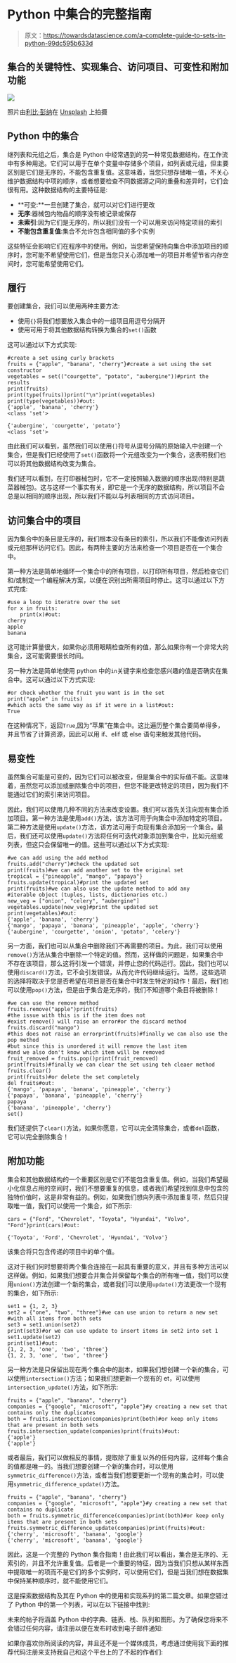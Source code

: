 # Python 中集合的完整指南

> 原文：<https://towardsdatascience.com/a-complete-guide-to-sets-in-python-99dc595b633d>

## 集合的关键特性、实现集合、访问项目、可变性和附加功能

![](img/b93726c48508cc0aa0536c69a22cd358.png)

照片由[利比·彭纳](https://unsplash.com/@libby_penner?utm_source=medium&utm_medium=referral)在 [Unsplash](https://unsplash.com?utm_source=medium&utm_medium=referral) 上拍摄

## Python 中的集合

继列表和元组之后，集合是 Python 中经常遇到的另一种常见数据结构，在工作流中有多种用途。它们可以用于在单个变量中存储多个项目，如列表或元组，但主要区别是它们是无序的，不能包含重复值。这意味着，当您只想存储唯一值，不关心维护数据结构中项的顺序，或者想要检查不同数据源之间的重叠和差异时，它们会很有用。这种数据结构的主要特征是:

*   **可变:**一旦创建了集合，就可以对它们进行更改
*   **无序**:器械包内物品的顺序没有被记录或保存
*   **未索引**:因为它们是无序的，所以我们没有一个可以用来访问特定项目的索引
*   **不能包含重复值**:集合不允许包含相同值的多个实例

这些特征会影响它们在程序中的使用。例如，当您希望保持向集合中添加项目的顺序时，您可能不希望使用它们，但是当您只关心添加唯一的项目并希望节省内存空间时，您可能希望使用它们。

## 履行

要创建集合，我们可以使用两种主要方法:

*   使用`{}`将我们想要放入集合中的一组项目用逗号分隔开
*   使用可用于将其他数据结构转换为集合的`set()`函数

这可以通过以下方式实现:

```
#create a set using curly brackets
fruits = {"apple", "banana", "cherry"}#create a set using the set constructor
vegetables = set(("courgette", "potato", "aubergine"))#print the results
print(fruits)
print(type(fruits))print("\n")print(vegetables)
print(type(vegetables))#out:
{'apple', 'banana', 'cherry'}
<class 'set'>

{'aubergine', 'courgette', 'potato'}
<class 'set'>
```

由此我们可以看到，虽然我们可以使用`{}`符号从逗号分隔的原始输入中创建一个集合，但是我们已经使用了`set()`函数将一个元组改变为一个集合，这表明我们也可以将其他数据结构改变为集合。

我们还可以看到，在打印器械包时，它不一定按照输入数据的顺序出现(特别是蔬菜器械包)。这与这样一个事实有关，即它是一个无序的数据结构，所以项目不会总是以相同的顺序出现，所以我们不能以与列表相同的方式访问项目。

## 访问集合中的项目

因为集合中的条目是无序的，我们根本没有条目的索引，所以我们不能像访问列表或元组那样访问它们。因此，有两种主要的方法来检查一个项目是否在一个集合中。

第一种方法是简单地循环一个集合中的所有项目，以打印所有项目，然后检查它们和/或制定一个编程解决方案，以便在识别出所需项目时停止。这可以通过以下方式完成:

```
#use a loop to iteratre over the set
for x in fruits:
    print(x)#out:
cherry
apple
banana
```

这可能计算量很大，如果你必须用眼睛检查所有的值，那么如果你有一个非常大的集合，这可能需要很长时间。

另一种方法是简单地使用 python 中的`in`关键字来检查您感兴趣的值是否确实在集合中。这可以通过以下方式实现:

```
#or check whether the fruit you want is in the set
print("apple" in fruits)
#which acts the same way as if it were in a list#out:
True
```

在这种情况下，返回`True`,因为“苹果”在集合中。这比遍历整个集合要简单得多，并且节省了计算资源，因此可以用 if、elif 或 else 语句来触发其他代码。

## 易变性

虽然集合可能是可变的，因为它们可以被改变，但是集合中的实际值不能。这意味着，虽然您可以添加或删除集合中的项目，但您不能更改特定的项目，因为我们不能通过它们的索引来访问项目。

因此，我们可以使用几种不同的方法来改变设置。我们可以首先关注向现有集合添加项目。第一种方法是使用`add()`方法，该方法可用于向集合中添加特定的项目。第二种方法是使用`update()`方法，该方法可用于向现有集合添加另一个集合。最后，我们还可以使用`update()`方法将任何可迭代对象添加到集合中，比如元组或列表，但这只会保留唯一的值。这些可以通过以下方式实现:

```
#we can add using the add method
fruits.add("cherry")#check the updated set
print(fruits)#we can add another set to the original set
tropical = {"pineapple", "mango", "papaya"}
fruits.update(tropical)#print the updated set
print(fruits)#we can also use the update method to add any 
#iterable object (tuples, lists, dictionaries etc.)
new_veg = ["onion", "celery", "aubergine"]
vegetables.update(new_veg)#print the updated set
print(vegetables)#out:
{'apple', 'banana', 'cherry'}
{'mango', 'papaya', 'banana', 'pineapple', 'apple', 'cherry'}
{'aubergine', 'courgette', 'onion', 'potato', 'celery'}
```

另一方面，我们也可以从集合中删除我们不再需要的项目。为此，我们可以使用`remove()`方法从集合中删除一个特定的值。然而，这样做的问题是，如果集合中不存在该项目，那么这将引发一个错误，并停止您的代码运行。因此，我们也可以使用`discard()`方法，它不会引发错误，从而允许代码继续运行。当然，这些选项的选择将取决于您是否希望在项目是否在集合中时发生特定的动作！最后，我们也可以使用`pop()`方法，但是由于集合是无序的，我们不知道哪个条目将被删除！

```
#we can use the remove method
fruits.remove("apple")print(fruits)
#the issue with this is if the item does not 
#exist remove() will raise an error#or the discard method
fruits.discard("mango")
#this does not raise an errorprint(fruits)#finally we can also use the pop method
#but since this is unordered it will remove the last item
#and we also don't know which item will be removed
fruit_removed = fruits.pop()print(fruit_removed)
print(fruits)#finally we can clear the set using teh cleaer method
fruits.clear()
print(fruits)#or delete the set completely
del fruits#out:
{'mango', 'papaya', 'banana', 'pineapple', 'cherry'}
{'papaya', 'banana', 'pineapple', 'cherry'}
papaya
{'banana', 'pineapple', 'cherry'}
set()
```

我们还提供了`clear()`方法，如果你愿意，它可以完全清除集合，或者`del`函数，它可以完全删除集合！

## 附加功能

集合和其他数据结构的一个重要区别是它们不能包含重复值。例如，当我们希望最小化信息占用的空间时，我们不想要重复的信息，或者我们希望找到信息中包含的独特价值时，这是非常有益的。例如，如果我们想向列表中添加重复项，然后只提取唯一值，我们可以使用一个集合，如下所示:

```
cars = {"Ford", "Chevrolet", "Toyota", "Hyundai", "Volvo", "Ford"}print(cars)#out:

{'Toyota', 'Ford', 'Chevrolet', 'Hyundai', 'Volvo'}
```

该集合将只包含传递的项目中的单个值。

这对于我们何时想要将两个集合连接在一起具有重要的意义，并且有多种方法可以这样做。例如，如果我们想要合并集合并保留每个集合的所有唯一值，我们可以使用`union()`方法创建一个新的集合，或者我们可以使用`update()`方法更改一个现有的集合，如下所示:

```
set1 = {1, 2, 3}
set2 = {"one", "two", "three"}#we can use union to return a new set
#with all items from both sets
set3 = set1.union(set2)
print(set3)#or we can use update to insert items in set2 into set 1
set1.update(set2)
print(set1)#out:
{1, 2, 3, 'one', 'two', 'three'}
{1, 2, 3, 'one', 'two', 'three'}
```

另一种方法是只保留出现在两个集合中的副本，如果我们想创建一个新的集合，可以使用`intersection()`方法；如果我们想更新一个现有的 et，可以使用`intersection_update()`方法，如下所示:

```
fruits = {"apple", "banana", "cherry"}
companies = {"google", "microsoft", "apple"}#y creating a new set that contains only the duplicates
both = fruits.intersection(companies)print(both)#or keep only items that are present in both sets
fruits.intersection_update(companies)print(fruits)#out:
{'apple'}
{'apple'}
```

或者最后，我们可以做相反的事情，提取除了重复以外的任何内容，这样每个集合的值都是唯一的。当我们想要创建一个新的集合时，可以使用`symmetric_difference()`方法，或者当我们想要更新一个现有的集合时，可以使用`symmetric_difference_update()`方法。

```
fruits = {"apple", "banana", "cherry"}
companies = {"google", "microsoft", "apple"}#y creating a new set that contains no duplicate
both = fruits.symmetric_difference(companies)print(both)#or keep only items that are present in both sets
fruits.symmetric_difference_update(companies)print(fruits)#out:
{'cherry', 'microsoft', 'banana', 'google'}
{'cherry', 'microsoft', 'banana', 'google'}
```

因此，这是一个完整的 Python 集合指南！由此我们可以看出，集合是无序的、无索引的，并且不允许重复值。后者是一个重要的特征，因为当我们只想从某样东西中提取唯一的项而不是它们的多个实例时，可以使用它们，但是当我们想在数据集中保持某种顺序时，就不能使用它们。

这是探索数据结构及其在 Python 中的使用和实现系列的第二篇文章。如果您错过了 Python 中的第一个列表，可以在以下链接中找到:

[](/a-complete-guide-to-lists-in-python-d049cf3760d4)  

未来的帖子将涵盖 Python 中的字典、链表、栈、队列和图形。为了确保您将来不会错过任何内容，请注册以便在发布时收到电子邮件通知:

[](https://philip-wilkinson.medium.com/subscribe)  

如果你喜欢你所阅读的内容，并且还不是一个媒体成员，考虑通过使用我下面的推荐代码注册来支持我自己和这个平台上的了不起的作者们:

[](https://philip-wilkinson.medium.com/membership)  [](/an-introduction-to-sql-for-data-scientists-e3bb539decdf)  [](/git-and-github-basics-for-data-scientists-b9fd96f8a02a)  [](/london-convenience-store-classification-using-k-means-clustering-70c82899c61f) 